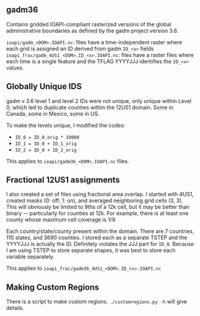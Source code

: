 gadm36
------

Contains gridded IOAPI-compliant rasterized versions of the global
administrative boundaries as defined by the gadm project version 3.6.

`ioapi/gadm_<DOM>.IOAPI.nc`:
  files have a time-independent raster where each grid is assigned an
  ID derived from gadm `ID_<x>` fields
`ioapi_frac/gadm_4US1_<DOM>.ID_<x>.IOAPI.nc`:
  files have a raster files where each time is a single feature and the
  TFLAG YYYYJJJ identifies the `ID_<x>` values.

## Globally Unique IDS

gadm v 3.6 level 1 and level 2 IDs were not unique, only unique within
Level 0, which led to duplicate counties within the 12US1 domain. Some in
Canada, some in Mexico, some in US. 

To make the levels unique, I modified the codes:
 * `ID_0 = ID_0_orig * 10000`
 * `ID_1 = ID_0 + ID_1_orig`
 * `ID_2 = ID_0 + ID_2_orig`

This applies to `ioapi/gadm36_<DOM>.IOAPI.nc` files.

## Fractional 12US1 assignments

I also created a set of files using fractional area overlap. I started
with 4US1, created masks (0: off; 1: on), and averaged neighboring grid
cells (3, 3).  This will obviously be limited to 9ths of a 12k cell, but
it may be better than binary -- particularly for counties at 12k. For
example, there is at least one county whose maximum cell coverage is 1/9.

Each country/state/county present within the domain. There are 7 countries,
110 states, and 3690 counties.  I stored each as a separate TSTEP and the
YYYYJJJ is actually the ID. Definitely violates the JJJ part for `ID_0`.
Because I am using TSTEP to store separate shapes, it was best to store each
variable separately. 

This applies to `ioapi_frac/gadm36_4US1_<DOM>.ID_<x>.IOAPI.nc`

## Making Custom Regions

There is a script to make custom regions. `./customregions.py -h` will give
details.
